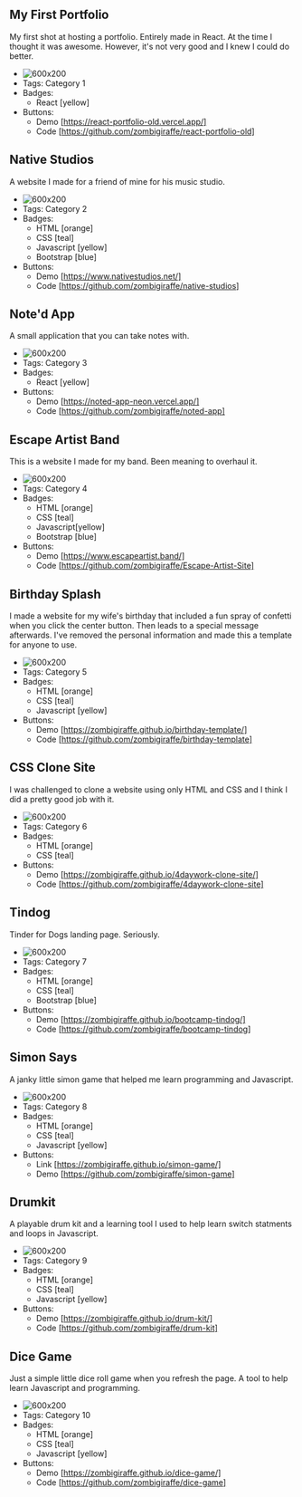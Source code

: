 ## My First Portfolio
My first shot at hosting a portfolio. Entirely made in React. At the time I thought it was awesome. However, it's not very good and I knew I could do better.
- ![600x200](../images/portfolio.PNG)
- Tags: Category 1
- Badges:
  - React [yellow]
- Buttons:
  - Demo [https://react-portfolio-old.vercel.app/]
  - Code [https://github.com/zombigiraffe/react-portfolio-old]

## Native Studios
A website I made for a friend of mine for his music studio. 
- ![600x200](../images/native.PNG)
- Tags: Category 2
- Badges:
  - HTML [orange] 
  - CSS [teal]
  - Javascript [yellow]
  - Bootstrap [blue]
- Buttons:
  - Demo [https://www.nativestudios.net/]
  - Code [https://github.com/zombigiraffe/native-studios]

## Note'd App
A small application that you can take notes with.  
- ![600x200](../images/noted.PNG)
- Tags: Category 3
- Badges:
  - React [yellow]
- Buttons:
  - Demo [https://noted-app-neon.vercel.app/]
  - Code [https://github.com/zombigiraffe/noted-app]

## Escape Artist Band
This is a website I made for my band. Been meaning to overhaul it.
- ![600x200](../images/escape.PNG)
- Tags: Category 4
- Badges:
  - HTML [orange]
  - CSS [teal]
  - Javascript[yellow]
  - Bootstrap [blue]
- Buttons:
  - Demo [https://www.escapeartist.band/]
  - Code [https://github.com/zombigiraffe/Escape-Artist-Site]

## Birthday Splash
I made a website for my wife's birthday that included a fun spray of confetti when you click the center button. Then leads to a special message afterwards. I've removed the personal information and made this a template for anyone to use. 
- ![600x200](../images/birthday.PNG)
- Tags: Category 5
- Badges:
  - HTML [orange]
  - CSS [teal]
  - Javascript [yellow]
- Buttons:
  - Demo [https://zombigiraffe.github.io/birthday-template/]
  - Code [https://github.com/zombigiraffe/birthday-template]

## CSS Clone Site
I was challenged to clone a website using only HTML and CSS and I think I did a pretty good job with it.
- ![600x200](../images/fourdaywork.PNG)
- Tags: Category 6
- Badges:
  - HTML [orange]
  - CSS [teal]
- Buttons:
  - Demo [https://zombigiraffe.github.io/4daywork-clone-site/]
  - Code [https://github.com/zombigiraffe/4daywork-clone-site]

## Tindog
Tinder for Dogs landing page. Seriously.
- ![600x200](../images/tindog.PNG)
- Tags: Category 7
- Badges:
  - HTML [orange]
  - CSS [teal]
  - Bootstrap [blue]
- Buttons:
  - Demo [https://zombigiraffe.github.io/bootcamp-tindog/]
  - Code [https://github.com/zombigiraffe/bootcamp-tindog]

## Simon Says
A janky little simon game that helped me learn programming and Javascript. 
- ![600x200](../images/simon.PNG)
- Tags: Category 8
- Badges:
  - HTML [orange]
  - CSS [teal]
  - Javascript [yellow]
- Buttons:
  - Link [https://zombigiraffe.github.io/simon-game/]
  - Demo [https://github.com/zombigiraffe/simon-game]

## Drumkit
A playable drum kit and a learning tool I used to help learn switch statments and loops in Javascript.
- ![600x200](../images/drumkit.PNG)
- Tags: Category 9
- Badges:
  - HTML [orange]
  - CSS [teal]
  - Javascript [yellow]
- Buttons:
  - Demo [https://zombigiraffe.github.io/drum-kit/]
  - Code [https://github.com/zombigiraffe/drum-kit]

## Dice Game
Just a simple little dice roll game when you refresh the page. A tool to help learn Javascript and programming.
- ![600x200](../images/dice.PNG)
- Tags: Category 10
- Badges:
  - HTML [orange]
  - CSS [teal]
  - Javascript [yellow]
- Buttons:
  - Demo [https://zombigiraffe.github.io/dice-game/]
  - Code [https://github.com/zombigiraffe/dice-game]
